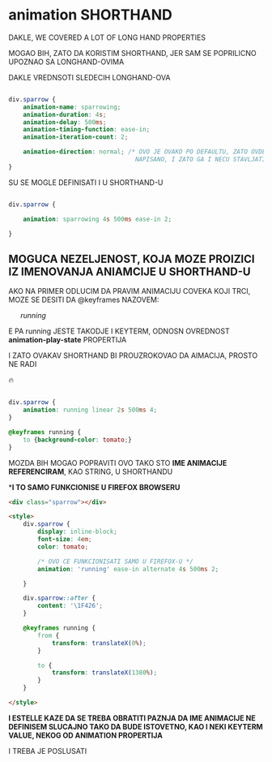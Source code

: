 # animation SHORTHAND

DAKLE, WE COVERED A LOT OF LONG HAND PROPERTIES

MOGAO BIH, ZATO DA KORISTIM SHORTHAND, JER SAM SE POPRILICNO UPOZNAO SA LONGHAND-OVIMA

DAKLE VREDNSOTI SLEDECIH LONGHAND-OVA

```CSS

div.sparrow {
    animation-name: sparrowing;
    animation-duration: 4s;
    animation-delay: 500ms;
    animation-timing-function: ease-in;
    animation-iteration-count: 2;

    animation-direction: normal; /* OVO JE OVAKO PO DEFAULTU, ZATO OVDE NIJE NI TREBALO BITI
                                   NAPISANO, I ZATO GA I NECU STAVLJATI U SLEDECI SHORTHAND */
}

```

SU SE MOGLE DEFINISATI I U SHORTHAND-U

```CSS

div.sparrow {

    animation: sparrowing 4s 500ms ease-in 2;

}

```

## MOGUCA NEZELJENOST, KOJA MOZE PROIZICI IZ IMENOVANJA ANIAMCIJE U SHORTHAND-U

AKO NA PRIMER ODLUCIM DA PRAVIM ANIMACIJU COVEKA KOJI TRCI, MOZE SE DESITI DA @keyframes NAZOVEM:

&nbsp;&nbsp;&nbsp;&nbsp;&nbsp; *running*

E PA running JESTE TAKODJE I KEYTERM, ODNOSN OVREDNOST **animation-play-state** PROPERTIJA

I ZATO OVAKAV SHORTHAND BI PROUZROKOVAO DA AIMACIJA, PROSTO NE RADI

:fire:

```CSS

div.sparrow {
    animation: running linear 2s 500ms 4;
}

@keyframes running {
    to {background-color: tomato;}
}

```

MOZDA BIH MOGAO POPRAVITI OVO TAKO STO **IME ANIMACIJE REFERENCIRAM**, KAO STRING, U SHORTHANDU

***I TO SAMO FUNKCIONISE U FIREFOX BROWSERU**

```HTML
<div class="sparrow"></div>

<style>
    div.sparrow {
        display: inline-block;
        font-size: 4em;
        color: tomato;

        /* OVO CE FUNKCIONISATI SAMO U FIREFOX-U */
        animation: 'running' ease-in alternate 4s 500ms 2;

    }

    div.sparrow::after {
        content: '\1F426';
    }

    @keyframes running {
        from {
            transform: translateX(0%);
        }

        to {
            transform: translateX(1380%);
        }
    }

</style>
```

**I ESTELLE KAZE DA SE TREBA OBRATITI PAZNJA DA IME ANIMACIJE NE DEFINISEM SLUCAJNO TAKO DA BUDE ISTOVETNO, KAO I NEKI KEYTERM VALUE, NEKOG OD ANIMATION PROPERTIJA**

I TREBA JE POSLUSATI
